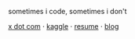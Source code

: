 sometimes i code,  sometimes i don't

[x dot com](https://x.com/CllTheCoder) ⋅ [kaggle](https://www.kaggle.com/carloscll) ⋅ [resume](https://drive.google.com/file/d/1NKPD06HvXJD4xuCRSxOVXc62XiLO9JeG/view?usp=sharing) ⋅ [blog](https://cllspy.github.io/CllTorch-Blog/) 

